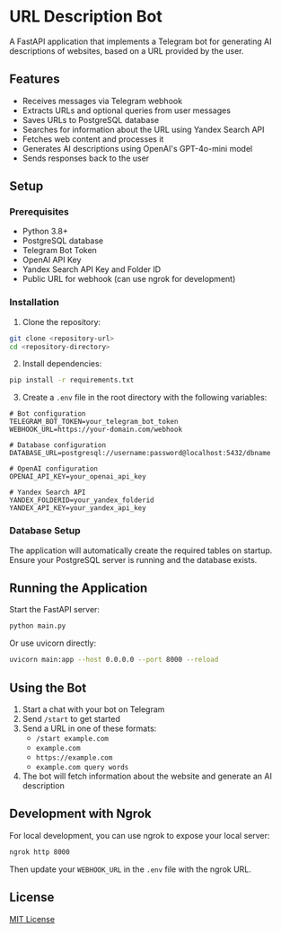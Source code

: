 # URL Description Bot

A FastAPI application that implements a Telegram bot for generating AI descriptions of websites, based on a URL provided by the user.

## Features

- Receives messages via Telegram webhook
- Extracts URLs and optional queries from user messages
- Saves URLs to PostgreSQL database
- Searches for information about the URL using Yandex Search API
- Fetches web content and processes it
- Generates AI descriptions using OpenAI's GPT-4o-mini model
- Sends responses back to the user

## Setup

### Prerequisites

- Python 3.8+
- PostgreSQL database
- Telegram Bot Token
- OpenAI API Key
- Yandex Search API Key and Folder ID
- Public URL for webhook (can use ngrok for development)

### Installation

1. Clone the repository:
```bash
git clone <repository-url>
cd <repository-directory>
```

2. Install dependencies:
```bash
pip install -r requirements.txt
```

3. Create a `.env` file in the root directory with the following variables:
```
# Bot configuration
TELEGRAM_BOT_TOKEN=your_telegram_bot_token
WEBHOOK_URL=https://your-domain.com/webhook

# Database configuration
DATABASE_URL=postgresql://username:password@localhost:5432/dbname

# OpenAI configuration
OPENAI_API_KEY=your_openai_api_key

# Yandex Search API
YANDEX_FOLDERID=your_yandex_folderid
YANDEX_API_KEY=your_yandex_api_key
```

### Database Setup

The application will automatically create the required tables on startup. Ensure your PostgreSQL server is running and the database exists.

## Running the Application

Start the FastAPI server:

```bash
python main.py
```

Or use uvicorn directly:

```bash
uvicorn main:app --host 0.0.0.0 --port 8000 --reload
```

## Using the Bot

1. Start a chat with your bot on Telegram
2. Send `/start` to get started
3. Send a URL in one of these formats:
   - `/start example.com`
   - `example.com`
   - `https://example.com`
   - `example.com query words`
4. The bot will fetch information about the website and generate an AI description

## Development with Ngrok

For local development, you can use ngrok to expose your local server:

```bash
ngrok http 8000
```

Then update your `WEBHOOK_URL` in the `.env` file with the ngrok URL.

## License

[MIT License](LICENSE) 